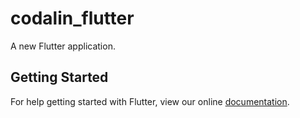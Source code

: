 # codalin_flutter

A new Flutter application.

## Getting Started

For help getting started with Flutter, view our online
[documentation](https://flutter.io/).
